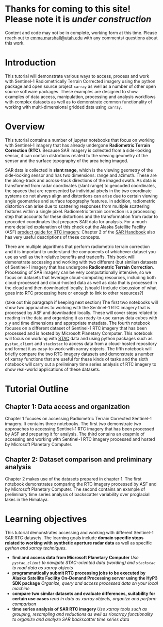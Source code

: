 # Thanks for coming to this site! Please note it is *under construction*
Content and code may not be in complete, working form at this time. Please reach out to emma.marshall@utah.edu with any comments/ questions about this work.

# Introduction 

This tutorial will demonstrate various ways to access, process and work with Sentinel-1 Radiometrically Terrain Corrected imagery using the python package and open source project `xarray` as well as a number of other open source software packages. These examples are designed to show examples of data access, manipulation, processing and analysis workflows with complex datasets as well as to demonstrate common functionality of working with multi-dimensional gridded data using `xarray`. 

# Overview

This tutorial contains a number of jupyter notebooks that focus on working with Sentinel-1 imagery that has already undergone **Radiometric Terrain Correction (RTC)**. Because SAR imagery is collected from a side-looking sensor, it can contain distortions related to the viewing geometry of the sensor and the surface topography of the area being imaged. 

SAR data is collected in **slant range**, which is the viewing geometry of the side-looking sensor and has two dimensions: range and azimuth. These are the along-track and across-track directions of the imaged swath. As data is transformed from radar coordinates (slant range) to geocoded coordinates, the spaces that are represented by individual pixels in the two coordinate systems do not always align and distortions can arise due to certain viewing angle geometries and surface topography features. In addition, radiometric distortion can arise due to scattering responses from multiple scattering features within a single pixel. Radiometric terrain correction is a processing step that accounts for these distortions and the transformation from radar to geocoded coordinates that prepares SAR data for analysis. For a much more detailed explanation of this check out the Alaska Satellite Facility (ASF) [product guide for RTC imagery](https://hyp3-docs.asf.alaska.edu/guides/rtc_product_guide/). Chapter 2 of the [SAR Handbook](https://gis1.servirglobal.net/TrainingMaterials/SAR/Chp2Content.pdf) also has very useful descriptions of these concepts. 

There are multiple algorithms that perform radiometric terrain correction and it is important to understand the components of whichever dataset you use as well as their relative benefits and tradeoffs. This book will demonstrate accessing and working with two different (but similar) datasets of Sentinel-1 imagery that has undergone **Radiometric Terrain Correction**. Processing of SAR imagery can be very computationally intensive, so we focus on datasets that leverage cloud-computing resources, including both cloud-processed and cloud-hosted data as well as data that is processed in the cloud and then downloaded locally. 
(should I include discussion of what goes into RTC processing here or enough to link to other resources?)


(take out this paragraph if keeping next section)
The first two notebooks will show two approaches to working with the Sentinel-1 RTC imagery that is processed by ASF and downloaded locally. These will cover steps related to reading in the data and organizing it as ready-to-use xarray data cubes with x,y and time dimensions and appropriate metadata. The fourth notebook focuses on a different dataset of Sentinel-1 RTC imagery that has been processed and is hosted by Microsoft Planetary Computer. This notebook will focus on working with [STAC](https://stacspec.org/en) data and using python packages such as `pystac_client` and `stackstac` to access data from a cloud-hosted repository and format it as easy-to-work-with xarray objects. The fifth notebook will briefly compare the two RTC imagery datasets and demonstrate a number of xarray functions that are useful for these kinds of tasks and the sixth notebook will carry out a preliminary time series analysis of RTC imagery to show real-world applications of these datasets. 

# Tutorial Outline

## Chapter 1: Data access and organization

Chapter 1 focuses on accessing Radiometric Terrain Corrected Sentinel-1 imagery. It contains three notebooks. The first two demonstrate two approaches to accessing Sentinel-1 RTC imagery that has been processed by ASF and preparing it for analysis. The third contains an exapmle of accessing and working with Sentinel-1 RTC imagery processed and hosted by Microsoft Planetary Computer. 

## Chapter 2: Dataset comparison and preliminary analysis

Chapter 2 makes use of the datasets prepared in chapter 1. The first notebook demonstrates comparing the RTC imagery processed by ASF and by Microsoft Planetary Computer. The second contains an example of preliminary time series analysis of backscatter variability over proglacial lakes in the Himalaya. 

# Learning objectives

This tutorial demonstrates accessing and working with different Sentinel-1 SAR RTC datasets. The learning goals include **domain specific steps related to working with synthetic aperture radar data** as well as specific *python and xarray techniques*. 

- **find and access data from Microsoft Planetary Computer** *Use `pystac_client` to navigate STAC-oriented data (wording) and `stackstac` to read data as xarray objects*
- **programmatically submit RTC processing jobs to be executed by Alaska Satellite Facility On-Demand Processing server using the HyP3 SDK package** *Organize, query and access processed data on your local machine*
- **compare two similar datasets and evaluate differences, suitability for certain use cases** *read in data as xarray objects, organize and perform comparison*
- **time series analysis of SAR RTC imagery** *Use xarray tools such as grouping, resampling and reductions as well as rioxarray functionality to organize and analyze SAR backscatter time series data*
